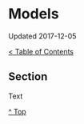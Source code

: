 <head>
</head>

# Models

Updated 2017-12-05

[< Table of Contents][0]

## Section

Text

[^ Top][99]

[0]: ../README.md
[99]: README.md
